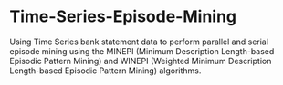 # Time-Series-Episode-Mining

Using Time Series bank statement data to perform parallel and serial episode mining using the MINEPI (Minimum Description Length-based Episodic Pattern Mining) and WINEPI (Weighted Minimum Description Length-based Episodic Pattern Mining) algorithms.